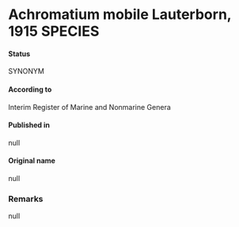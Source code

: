 # Achromatium mobile Lauterborn, 1915 SPECIES

#### Status
SYNONYM

#### According to
Interim Register of Marine and Nonmarine Genera

#### Published in
null

#### Original name
null

### Remarks
null